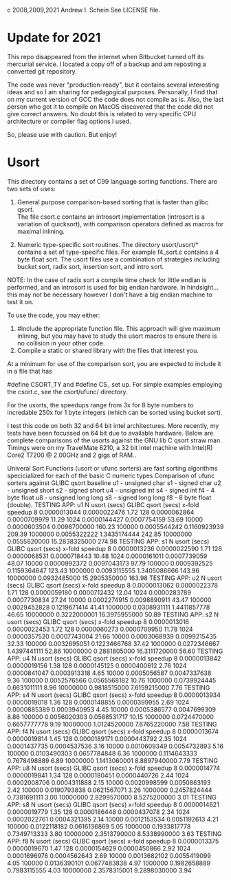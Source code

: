 c 2008,2009,2021 Andrew I. Schein
See LICENSE file.

# Update for 2021

This repo disappeared from the internet when Bitbucket turned off its mercurial service.  I located a
copy off of a backup and am reposting a converted git repository.

The code was never "production-ready", but it contains several interesting ideas and so I am
sharing for pedagogical purposes.  Personally, I find that on my current version of GCC the code
does not compile as is.  Also, the last person who got it to compile on MacOS discovered that the
code did not give correct answers.  No doubt this is related to very specific CPU architecture or
compiler flag options I used.

So, please use with caution.  But enjoy!


# Usort


This directory contains a set of C99 language sorting functions. 
There are two sets of uses:

1. General purpose comparison-based sorting that is faster than glibc qsort.  
The file csort.c contains an introsort implementation (introsort is a variation of 
quicksort), with comparison operators defined as macros for maximal inlining.

2. Numeric type-specific sort routines.
The directory usort/usort/* contains a set of type-specific files.  For example
f4_sort.c contains a 4 byte float sort. The usort files use a combination of 
strategies including bucket sort, radix sort, insertion sort, and intro sort.  

NOTE: In the case of radix sort a compile time check for  little endian is performed, 
and an introsort is used for big endian hardware.  In hindsight... this may not be necessary
however I don't have a big endian machine to test it on.


To use the code, you may either:

1. #include the appropriate function file.  This approach will give maximum inlining, but
you may have to study the usort macros to ensure there is no collision in your other code.
2. Compile a static or shared library with the files that interest you.  

At a minimum for use of the comparison sort, you are expected to include it in a file that has

#define CSORT_TY
and
#define CS_
set up. For simple examples employing the csort.c, see the csort/ufunc/ directory.

For the usorts, the speedups range from 3x for 8 byte numbers to incredable 250x for 1 byte 
integers (which can be sorted using bucket sort).

I test this code on both 32 and 64 bit intel architectures. More recently, my tests
have been focussed on 64 bit due to available hardware.
Below are complete comparisons of the usorts against the GNU lib C qsort straw
man.  Timings were on my TravelMate 8210, a 32 bit intel machine with
Intel(R) Core2 T7200 @ 2.00GHz and 2 gigs of RAM..

<result of tests pasted below>
Univeral Sort Functions (usort or ufunc sorters) are fast sorting 
algorithms specicialized for each of the basic C numeric types
Comparison of ufunc sorters against GLIBC qsort baseline
u1 - unsigned char
s1 - signed char
u2 - unsigned short
s2 - signed short
u4 - unsigned int
s4 - signed int
f4 - 4 byte float
u8 - unsigned long long
s8 - signed long long
f8 - 8 byte float (double).
TESTING APP:  u1
N               usort (secs)    GLIBC qsort (secs)    x-fold speedup
         8      0.0000013044    0.0000022476          1.72
       128      0.0000062864    0.0000709979          11.29
      1024      0.0000144427    0.0007754159          53.69
     10000      0.0000603504    0.0096700000          160.23
    100000      0.0005544242    0.1160923939          209.39
   1000000      0.0055322222    1.3435174444          242.85
  10000000      0.0555820000    15.2838325000          274.98
TESTING APP:  s1
N               usort (secs)    GLIBC qsort (secs)    x-fold speedup
         8      0.0000013236    0.0000022590          1.71
       128      0.0000068531    0.0000718443          10.48
      1024      0.0000161011    0.0007739059          48.07
     10000      0.0000992372    0.0097043173          97.79
    100000      0.0009392525    0.1159364647          123.43
   1000000      0.0093115555    1.3405086666          143.96
  10000000      0.0932485000    15.2905350000          163.98
TESTING APP:  u2
N               usort (secs)    GLIBC qsort (secs)    x-fold speedup
         8      0.0000013062    0.0000022378          1.71
       128      0.0000059180    0.0000712432          12.04
      1024      0.0000283789    0.0007730834          27.24
     10000      0.0002274915    0.0098890911          43.47
    100000      0.0029452828    0.1219671414          41.41
   1000000      0.0308931111    1.4411857778          46.65
  10000000      0.3222000001    16.3975955000          50.89
TESTING APP:  s2
N               usort (secs)    GLIBC qsort (secs)    x-fold speedup
         8      0.0000013016    0.0000022453          1.72
       128      0.0000060273    0.0000709950          11.78
      1024      0.0000357520    0.0007743004          21.66
     10000      0.0003068939    0.0099215435          32.33
    100000      0.0032695051    0.1223466768          37.42
   1000000      0.0272346667    1.4397441111          52.86
  10000000      0.2881805000    16.3111720000          56.60
TESTING APP:  u4
N               usort (secs)    GLIBC qsort (secs)    x-fold speedup
         8      0.0000013842    0.0000019156          1.38
       128      0.0000145125    0.0000400612          2.76
      1024      0.0000841047    0.0003913318          4.65
     10000      0.0005056587    0.0047337638          9.36
    100000      0.0052576566    0.0565568182          10.76
   1000000      0.0739924445    0.6631011111          8.96
  10000000      0.9818515000    7.6159215000          7.76
TESTING APP:  s4
N               usort (secs)    GLIBC qsort (secs)    x-fold speedup
         8      0.0000013934    0.0000019018          1.36
       128      0.0000148855    0.0000399955          2.69
      1024      0.0000885389    0.0003940953          4.45
     10000      0.0005386577    0.0047699309          8.86
    100000      0.0056020303    0.0568531717          10.15
   1000000      0.0724470000    0.6657777778          9.19
  10000000      1.0124520000    7.6765220000          7.58
TESTING APP:  f4
N               usort (secs)    GLIBC qsort (secs)    x-fold speedup
         8      0.0000013674    0.0000019814          1.45
       128      0.0000189171    0.0000443792          2.35
      1024      0.0001437735    0.0004537536          3.16
     10000      0.0010609349    0.0054732893          5.16
    100000      0.0103490303    0.0657784848          6.36
   1000000      0.1114643333    0.7678498889          6.89
  10000000      1.1413060001    8.8897940000          7.79
TESTING APP:  u8
N               usort (secs)    GLIBC qsort (secs)    x-fold speedup
         8      0.0000014774    0.0000019841          1.34
       128      0.0000180451    0.0000440726          2.44
      1024      0.0002008706    0.0004311888          2.15
     10000      0.0020998599    0.0050863193          2.42
    100000      0.0190793838    0.0621567071          3.26
   1000000      0.2457824444    0.7381691111          3.00
  10000000      2.8299570000    8.5275200000          3.01
TESTING APP:  s8
N               usort (secs)    GLIBC qsort (secs)    x-fold speedup
         8      0.0000014621    0.0000019779          1.35
       128      0.0000186448    0.0000437078          2.34
      1024      0.0002022761    0.0004321395          2.14
     10000      0.0012153534    0.0051192613          4.21
    100000      0.0122118182    0.0616136869          5.05
   1000000      0.1933817778    0.7349713333          3.80
  10000000      2.3513790000    8.5338990000          3.63
TESTING APP:  f8
N               usort (secs)    GLIBC qsort (secs)    x-fold speedup
         8      0.0000013375    0.0000019670          1.47
       128      0.0000154629    0.0000450866          2.92
      1024      0.0001696976    0.0004562643          2.69
     10000      0.0013682102    0.0055419099          4.05
    100000      0.0136390101    0.0677483838          4.97
   1000000      0.1982658889    0.7983115555          4.03
  10000000      2.3578315001    9.2898030000          3.94

